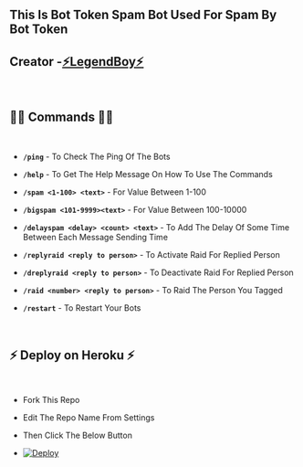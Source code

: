 ## This Is Bot Token Spam Bot Used For Spam By Bot Token 

## Creator -[⚡LegendBoy⚡](https://t.me/LegendBoy_XD)
<br>

## 👨‍💻 Commands 👨‍💻

<br>

- <b>```/ping```</b> - To Check The Ping Of The Bots

- <b>```/help```</b> - To Get The Help Message On How To Use The Commands

- <b>```/spam <1-100> <text>```</b> - For Value Between 1-100

- <b>```/bigspam <101-9999><text>```</b> - For Value Between 100-10000

- <b>```/delayspam <delay> <count> <text>```</b> - To Add The Delay Of Some Time Between Each Message Sending Time 

- <b>```/replyraid <reply to person>```</b> - To Activate Raid For Replied Person

- <b>```/dreplyraid <reply to person>```</b> - To Deactivate Raid For Replied Person

- <b>```/raid <number> <reply to person>```</b> - To Raid The Person You Tagged

- <b>```/restart```</b> - To Restart Your Bots
<br>

## ⚡ Deploy on Heroku ⚡

<br>

- Fork This Repo

- Edit The Repo Name From Settings

- Then Click The Below Button

- [![Deploy](https://www.herokucdn.com/deploy/button.svg)](https://heroku.com/deploy)
